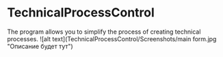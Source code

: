 # TechnicalProcessControl
The program allows you to simplify the process of creating technical processes.
![alt text](TechnicalProcessControl/Screenshots/main form.jpg "Описание будет тут")
